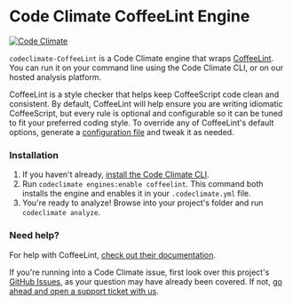 # Code Climate CoffeeLint Engine

[![Code Climate](https://codeclimate.com/repos/558418dce30ba07779007ea9/badges/6127feca9d51fedf2c6a/gpa.svg)](https://codeclimate.com/repos/558418dce30ba07779007ea9/feed)

`codeclimate-CoffeeLint` is a Code Climate engine that wraps [CoffeeLint](http://www.coffeelint.org/). You can run it on your command line using the Code Climate CLI, or on our hosted analysis platform.

CoffeeLint is a style checker that helps keep CoffeeScript code clean and consistent. By default, CoffeeLint will help ensure you are writing idiomatic CoffeeScript, but every rule is optional and configurable so it can be tuned to fit your preferred coding style. To override any of CoffeeLint's default options, generate a [configuration file](http://www.coffeelint.org/#usage) and tweak it as needed.

### Installation

1. If you haven't already, [install the Code Climate CLI](https://github.com/codeclimate/codeclimate).
2. Run `codeclimate engines:enable coffeelint`. This command both installs the engine and enables it in your `.codeclimate.yml` file.
3. You're ready to analyze! Browse into your project's folder and run `codeclimate analyze`.

### Need help?

For help with CoffeeLint, [check out their documentation](http://www.coffeelint.org/).

If you're running into a Code Climate issue, first look over this project's [GitHub Issues](https://github.com/codeclimate/codeclimate-coffeelint/issues), as your question may have already been covered. If not, [go ahead and open a support ticket with us](https://codeclimate.com/help).
